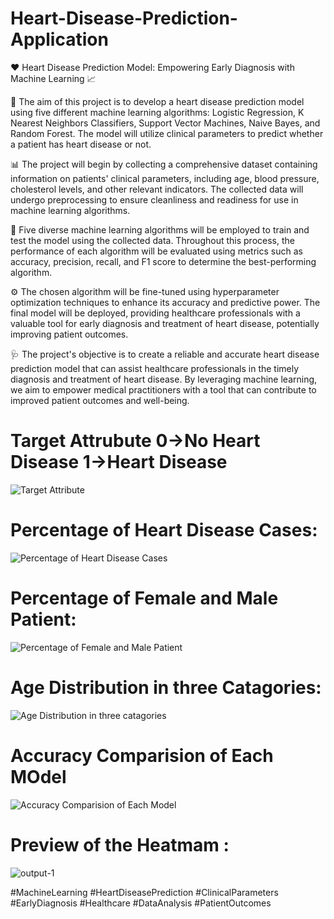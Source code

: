 # Heart-Disease-Prediction-Application

❤️ Heart Disease Prediction Model: Empowering Early Diagnosis with Machine Learning 📈

🎯 The aim of this project is to develop a heart disease prediction model using five different machine learning algorithms: Logistic Regression, K Nearest Neighbors Classifiers, Support Vector Machines, Naive Bayes, and Random Forest. The model will utilize clinical parameters to predict whether a patient has heart disease or not.

📊 The project will begin by collecting a comprehensive dataset containing information on patients' clinical parameters, including age, blood pressure, cholesterol levels, and other relevant indicators. The collected data will undergo preprocessing to ensure cleanliness and readiness for use in machine learning algorithms.

🤖 Five diverse machine learning algorithms will be employed to train and test the model using the collected data. Throughout this process, the performance of each algorithm will be evaluated using metrics such as accuracy, precision, recall, and F1 score to determine the best-performing algorithm.

⚙️ The chosen algorithm will be fine-tuned using hyperparameter optimization techniques to enhance its accuracy and predictive power. The final model will be deployed, providing healthcare professionals with a valuable tool for early diagnosis and treatment of heart disease, potentially improving patient outcomes.

🩺 The project's objective is to create a reliable and accurate heart disease prediction model that can assist healthcare professionals in the timely diagnosis and treatment of heart disease. By leveraging machine learning, we aim to empower medical practitioners with a tool that can contribute to improved patient outcomes and well-being.

# Target Attrubute 0->No Heart Disease 1->Heart Disease
![Target Attribute](https://github.com/sajadul-d/Heart-Disease-Prediction-Application/assets/76832635/ff177e63-1fcb-4b55-b30d-8eba3a8252fd)

# Percentage of Heart Disease Cases:
![Percentage of Heart Disease Cases](https://github.com/sajadul-d/Heart-Disease-Prediction-Application/assets/76832635/e62d2b27-ef09-441d-8c84-5a3a0f4108e7)

# Percentage of Female and Male Patient:
![Percentage of Female and Male Patient](https://github.com/sajadul-d/Heart-Disease-Prediction-Application/assets/76832635/cce727a8-a324-441b-ace0-e19f768b52dc)

# Age Distribution in three Catagories:
![Age Distribution in three catagories](https://github.com/sajadul-d/Heart-Disease-Prediction-Application/assets/76832635/32366f98-6dcd-48e4-b047-06687f285327)

# Accuracy Comparision of Each MOdel
![Accuracy Comparision of Each Model](https://github.com/sajadul-d/Heart-Disease-Prediction-Application/assets/76832635/5999402e-1496-4f44-92c8-25220e4b1bf4)

# Preview of the Heatmam : 
![output-1](https://github.com/sajadul-d/Heart-Disease-Prediction-Application/assets/76832635/4d374f62-3170-4e66-8308-e911e058c4b7)

#MachineLearning #HeartDiseasePrediction #ClinicalParameters #EarlyDiagnosis #Healthcare #DataAnalysis #PatientOutcomes
